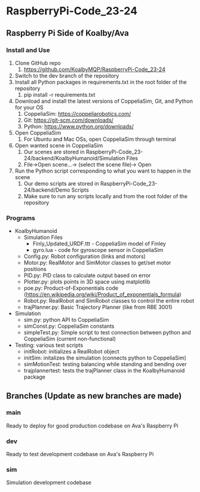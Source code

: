 # RaspberryPi-Code_23-24
## Raspberry Pi Side of Koalby/Ava

### Install and Use
1. Clone GitHub repo
    1. https://github.com/KoalbyMQP/RaspberryPi-Code_23-24
2. Switch to the dev branch of the repository
3. Install all Python packages in requirements.txt in the root folder of the repository
    1. pip install -r requirements.txt
4. Download and install the latest versions of CoppeliaSim, Git, and Python for your OS
    1. CoppeliaSim: https://coppeliarobotics.com/
    2. Git: https://git-scm.com/downloads/
    3. Python: https://www.python.org/downloads/
5. Open CoppeliaSim
    1. For Ubuntu and Mac OSs, open CoppeliaSim through terminal
6. Open wanted scene in CoppeliaSim
    1. Our scenes are stored in RaspberryPi-Code_23-24/backend/KoalbyHumanoid/Simulation Files
    2. File→Open scene...→ (select the scene file)→ Open
7. Run the Python script corresponding to what you want to happen in the scene
    1. Our demo scripts are stored in RaspberryPi-Code_23-24/backend/Demo Scripts
    2. Make sure to run any scripts locally and from the root folder of the repository

### Programs
- KoalbyHumanoid
  - Simulation Files
    - Finly_Updated_URDF.ttt - CoppeliaSim model of Finley
    - gyro.lua - code for gyroscope sensor in CoppeliaSim
  - Config.py: Robot configuration (links and motors)
  - Motor.py: RealMotor and SimMotor classes to get/set motor positions
  - PID.py: PID class to calculate output based on error
  - Plotter.py: plots points in 3D space using matplotlib
  - poe.py: Product-of-Exponentials code (https://en.wikipedia.org/wiki/Product_of_exponentials_formula)
  - Robot.py: RealRobot and SimRobot classes to control the entire robot
  - trajPlanner.py: Basic Trajectory Planner (like from RBE 3001)
- Simulation
  - sim.py: python API to CoppeliaSim
  - simConst.py: CoppeliaSim constants
  - simpleTest.py: Simple script to test connection between python and CoppeliaSim (current non-functional)
- Testing: various test scripts
  - initRobot: initializes a RealRobot object
  - initSim: initalizes the simulation (connects python to CoppeliaSim)
  - simMotionTest: testing balancing while standing and bending over
  - trajplannertest: tests the trajPlanner class in the KoalbyHumanoid package

## Branches (Update as new branches are made)
### main
Ready to deploy for good production codebase on Ava's Raspberry Pi
### dev
Ready to test development codebase on Ava's Raspberry Pi
### sim
Simulation development codebase
